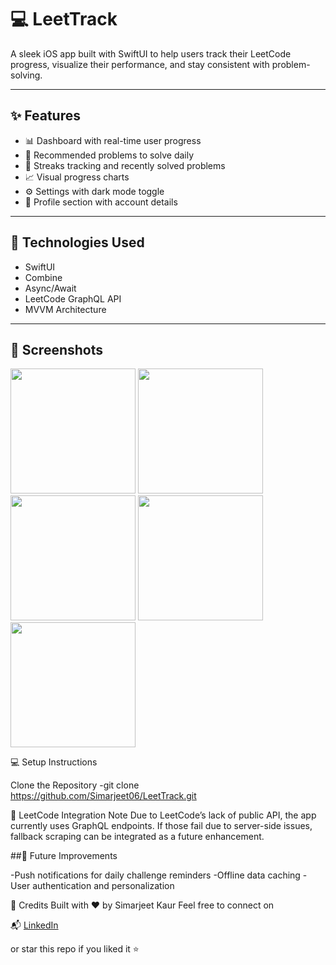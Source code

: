 # 💻 LeetTrack

A sleek iOS app built with SwiftUI to help users track their LeetCode progress, visualize their performance, and stay consistent with problem-solving.

---

## ✨ Features

- 📊 Dashboard with real-time user progress
- 🧠 Recommended problems to solve daily
- 📅 Streaks tracking and recently solved problems
- 📈 Visual progress charts
- ⚙️ Settings with dark mode toggle
- 👤 Profile section with account details

---

## 🚀 Technologies Used

- SwiftUI
- Combine
- Async/Await
- LeetCode GraphQL API
- MVVM Architecture

---

## 📸 Screenshots

<p float="left">
  <img src="LeetTrack/Assets.xcassets/ DashboardView.imageset/Screenshot 2025-07-30 at 1.51.31 AM.png" width="200" />
    <img src="LeetTrack/Assets.xcassets/ProblemDetail.imageset/Screenshot 2025-07-30 at 2.23.50 AM.png" width="200" />
  <img src="LeetTrack/Assets.xcassets/ProgressView.imageset/Screenshot 2025-07-30 at 1.51.56 AM.png" width="200" />

   <img src="LeetTrack/Assets.xcassets/SettingsView.imageset/Screenshot 2025-07-30 at 1.52.08 AM.png" width="200" />
    <img src="LeetTrack/Assets.xcassets/ProfileView.imageset/Screenshot 2025-07-30 at 1.52.18 AM.png" width="200" />  
</p>

💻 Setup Instructions



Clone the Repository
-git clone https://github.com/Simarjeet06/LeetTrack.git


🔐 LeetCode Integration Note
Due to LeetCode’s lack of public API, the app currently uses GraphQL endpoints. If those fail due to server-side issues, fallback scraping can be integrated as a future enhancement.

##📌 Future Improvements

-Push notifications for daily challenge reminders
-Offline data caching
-User authentication and personalization

🙌 Credits
Built with ❤️ by Simarjeet Kaur
Feel free to connect on 

📬 [LinkedIn](https://www.linkedin.com/in/simarjeet-kaur-b50462249/)

or star this repo if you liked it ⭐

